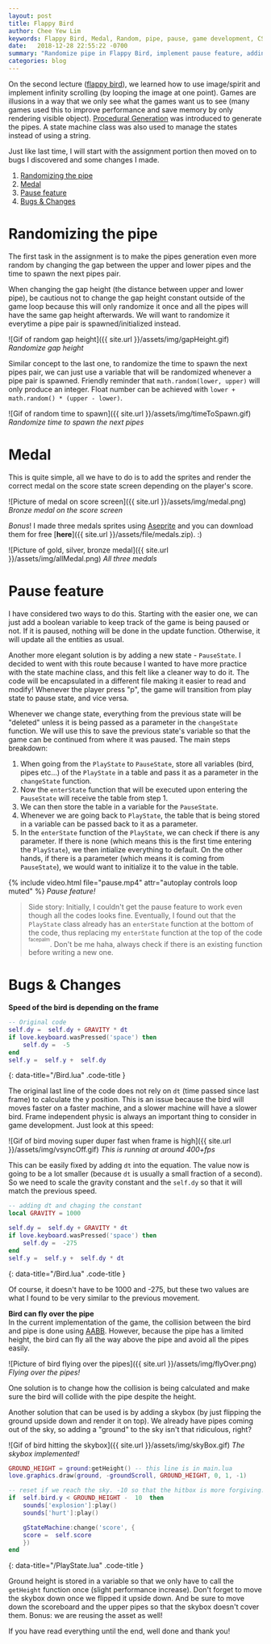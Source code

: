 ```yaml
---
layout: post
title: Flappy Bird
author: Chee Yew Lim
keywords: Flappy Bird, Medal, Random, pipe, pause, game development, CS50, GD50 
date:   2018-12-28 22:55:22 -0700
summary: "Randomize pipe in Flappy Bird, implement pause feature, adding medal, and some bugs fix"
categories: blog
---
```


On the second lecture ([flappy bird][flappy-bird]), we learned how to use image/spirit and implement infinity scrolling (by looping the image at one point). Games are illusions in a way that we only see what the games want us to see (many games used this to improve performance and save memory by only rendering visible object). [Procedural Generation][procedural-generation] was introduced to generate the pipes. A state machine class was also used to manage the states instead of using a string.

Just like last time, I will start with the assignment portion then moved on to bugs I discovered and some changes I made.

1. [Randomizing the pipe](#randomizing-the-pipe)
2. [Medal](#medal)
3. [Pause feature](#pause-feature)
4. [Bugs & Changes](#bugs--changes)

# Randomizing the pipe

The first task in the assignment is to make the pipes generation even more random by changing the gap between the upper and lower pipes and the time to spawn the next pipes pair.

When changing the gap height (the distance between upper and lower pipe), be cautious not to change the gap height constant outside of the game loop because this will only randomize it once and all the pipes will have the same gap height afterwards. We will want to randomize it everytime a pipe pair is spawned/initialized instead.

![Gif of random gap height]({{ site.url }}/assets/img/gapHeight.gif)
*Randomize gap height*

Similar concept to the last one, to randomize the time to spawn the next pipes pair, we can just use a variable that will be randomized whenever a pipe pair is spawned. Friendly reminder that `math.random(lower, upper)` will only produce an integer. Float number can be achieved with `lower + math.random() * (upper - lower)`.  

![Gif of random time to spawn]({{ site.url }}/assets/img/timeToSpawn.gif)
*Randomize time to spawn the next pipes*

# Medal

This is quite simple, all we have to do is to add the sprites and render the correct medal on the score state screen depending on the player's score.

![Picture of medal on score screen]({{ site.url }}/assets/img/medal.png)
*Bronze medal on the score screen*

*Bonus*! I made three medals sprites using [Aseprite][aseprite] and you can download them for free [**here**]({{ site.url }}/assets/file/medals.zip). :)

![Picture of gold, silver, bronze medal]({{ site.url }}/assets/img/allMedal.png)
*All three medals*

# Pause feature

I have considered two ways to do this. Starting with the easier one, we can just add a boolean variable to keep track of the game is being paused or not. If it is paused, nothing will be done in the update function. Otherwise, it will update all the entities as usual.  

Another more elegant solution is by adding a new state - `PauseState`. I decided to went with this route because I wanted to have more practice with the state machine class, and this felt like a cleaner way to do it. The code will be encapsulated in a different file making it easier to read and modify! Whenever the player press "p", the game will transition from play state to pause state, and vice versa.

Whenever we change state, everything from the previous state will be "deleted" unless it is being passed as a parameter in the `changeState` function. We will use this to save the previous state's variable so that the game can be continued from where it was paused. The main steps breakdown:

1. When going from the `PlayState` to `PauseState`, store all variables (bird, pipes etc...) of the `PlayState` in a table and pass it as a parameter in the `changeState` function.
2. Now the `enterState` function that will be executed upon entering the `PauseState` will receive the table from step 1.
3. We can then store the table in a variable for the `PauseState`.
4. Whenever we are going back to `PlayState`, the table that is being stored in a variable can be passed back to it as a parameter.  
5. In the `enterState` function of the `PlayState`, we can check if there is any parameter. If there is none (which means this is the first time entering the `PlayState`), we then intialize everything to default. On the other hands, if there is a parameter (which means it is coming from `PauseState`), we would want to initialize it to the value in the table.

{% include video.html file="pause.mp4" attr="autoplay controls loop muted" %}
*Pause feature!*

> Side story: Initially, I couldn't get the pause feature to work even though all the codes looks fine. Eventually, I found out that the `PlayState` class already has an `enterState` function at the bottom of the code, thus replacing my `enterState` function at the top of the code <sup><sup>facepalm</sup></sup>. Don't be me haha, always check if there is an existing function before writing a new one.  

# Bugs & Changes

**Speed of the bird is depending on the frame**

```lua
-- Original code
self.dy =  self.dy + GRAVITY * dt
if love.keyboard.wasPressed('space') then
    self.dy =  -5
end
self.y =  self.y +  self.dy
```
{: data-title="/Bird.lua" .code-title }

The original last line of the code does not rely on `dt` (time passed since last frame) to calculate the y position. This is an issue because the bird will moves faster on a faster machine, and a slower machine will have a slower bird. Frame independent physic is always an important thing to consider in game development. Just look at this speed:

![Gif of bird moving super duper fast when frame is high]({{ site.url }}/assets/img/vsyncOff.gif)
*This is running at around 400+fps*  

This can be easily fixed by adding `dt` into the equation. The value now is going to be a lot smaller (because `dt` is usually a small fraction of a second). So we need to scale the gravity constant and the `self.dy` so that it will match the previous speed.

```lua
-- adding dt and chaging the constant
local GRAVITY = 1000

self.dy =  self.dy + GRAVITY * dt
if love.keyboard.wasPressed('space') then
    self.dy =  -275
end
self.y =  self.y +  self.dy * dt
```
{: data-title="/Bird.lua" .code-title }

Of course, it doesn't have to be 1000 and -275, but these two values are what I found to be very similar to the previous movement.

**Bird can fly over the pipe**  
In the current implementation of the game, the collision between the bird and pipe is done using [AABB][aabb]. However, because the pipe has a limited height, the bird can fly all the way above the pipe and avoid all the pipes easily.

![Picture of bird flying over the pipes]({{ site.url }}/assets/img/flyOver.png)
*Flying over the pipes!*

One solution is to change how the collision is being calculated and make sure the bird will collide with the pipe despite the height.

Another solution that can be used is by adding a skybox (by just flipping the ground upside down and render it on top). We already have pipes coming out of the sky, so adding a "ground" to the sky isn't that ridiculous, right?

![Gif of bird hitting the skybox]({{ site.url }}/assets/img/skyBox.gif)
*The skybox implemented!*

```lua
GROUND_HEIGHT = ground:getHeight() -- this line is in main.lua
love.graphics.draw(ground, -groundScroll, GROUND_HEIGHT, 0, 1, -1)

-- reset if we reach the sky. -10 so that the hitbox is more forgiving.
if  self.bird.y < GROUND_HEIGHT -  10  then
    sounds['explosion']:play()
    sounds['hurt']:play()

    gStateMachine:change('score', {
    score =  self.score
    })
end
```
{: data-title="/PlayState.lua" .code-title }

Ground height is stored in a variable so that we only have to call the `getHeight` function once (slight performance increase). Don't forget to move the skybox down once we flipped it upside down. And be sure to move down the scoreboard and the upper pipes so that the skybox doesn't cover them. Bonus: we are reusing the asset as well!

If you have read everything until the end, well done and thank you!

[flappy-bird]: https://en.wikipedia.org/wiki/Flappy_Bird
[aseprite]: https://www.aseprite.org/
[aabb]: https://en.wikipedia.org/wiki/Minimum_bounding_box#Axis-aligned_minimum_bounding_box
[procedural-generation]: https://en.wikipedia.org/wiki/Procedural_generation